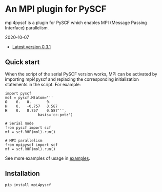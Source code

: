 An MPI plugin for PySCF
=======================

mpi4pyscf is a plugin for PySCF which enables MPI (Message Passing Interface) parallelism.

2020-10-07

* [Latest version 0.3.1](https://github.com/mpipyscf/mpipyscf/releases/tag/v0.3.1)

Quick start
-----------

When the script of the serial PySCF version works, MPI can be activated by
importing mpi4pyscf and replacing the corresponding initialization statements in
the script. For example:
```
import pyscf
mol = pyscf.M(atom='''
O    0.   0.       0.
H    0.   -0.757   0.587
H    0.   0.757    0.587''',
               basis='cc-pvtz')

# Serial mode
from pyscf import scf
mf = scf.RHF(mol).run()

# MPI parallelism
from mpipyscf import scf
mf = scf.RHF(mol).run()
```

See more examples of usage in [examples](https://github.com/pyscf/mpi4pyscf/tree/master/examples).

Installation
------------

```
pip install mpi4pyscf
```
